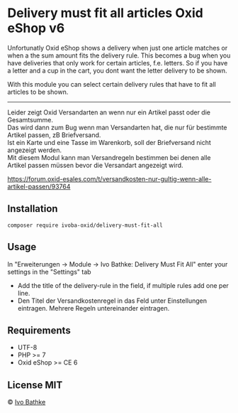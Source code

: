 # Delivery must fit all articles Oxid eShop v6

Unfortunatly Oxid eShop shows a delivery when just one article matches or when a the sum amount fits the delivery rule.
This becomes a bug when you have deliveries that only work for certain articles, f.e. letters.
So if you have a letter and a cup in the cart, you dont want the letter delivery to be shown.

With this module you can select certain delivery rules that have to fit all articles to be shown.

---
Leider zeigt Oxid Versandarten an wenn nur ein Artikel passt oder die Gesamtsumme.  
Das wird dann zum Bug wenn man Versandarten hat, die nur für bestimmte Artikel passen, zB Briefversand.  
Ist ein Karte und eine Tasse im Warenkorb, soll der Briefversand nicht angezeigt werden.  
Mit diesem Modul kann man Versandregeln bestimmen bei denen alle Artikel passen müssen bevor die Versandart angezeigt wird.

https://forum.oxid-esales.com/t/versandkosten-nur-gultig-wenn-alle-artikel-passen/93764

## Installation

    composer require ivoba-oxid/delivery-must-fit-all

## Usage
In "Erweiterungen -> Module -> Ivo Bathke: Delivery Must Fit All" enter your settings in the "Settings" tab  

- Add the title of the delivery-rule in the field, if multiple rules add one per line.
- Den Titel der Versandkostenregel in das Feld unter Einstellungen eintragen. Mehrere Regeln untereinander eintragen.

## Requirements
- UTF-8
- PHP >= 7
- Oxid eShop >= CE 6

## License MIT

© [Ivo Bathke](https://oxid.ivo-bathke.name)
